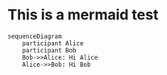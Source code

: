 # This is a mermaid test
```mermaid
sequenceDiagram
    participant Alice
    participant Bob
    Bob->>Alice: Hi Alice
    Alice->>Bob: Hi Bob

```
